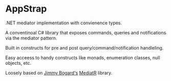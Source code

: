 AppStrap
=======

.NET mediator implementation with convienence types.

A conventinoal C# library that exposes commands, queries and notifications via the mediator pattern.

Built in constructs for pre and post query/command/notification handleling.

Easy acceess to handy constructs like monads, enumeration classes, null objects, etc.

Loosely based on [Jimmy Bogard's](https://github.com/jbogard) [MediatR](https://github.com/jbogard/MediatR) library.

